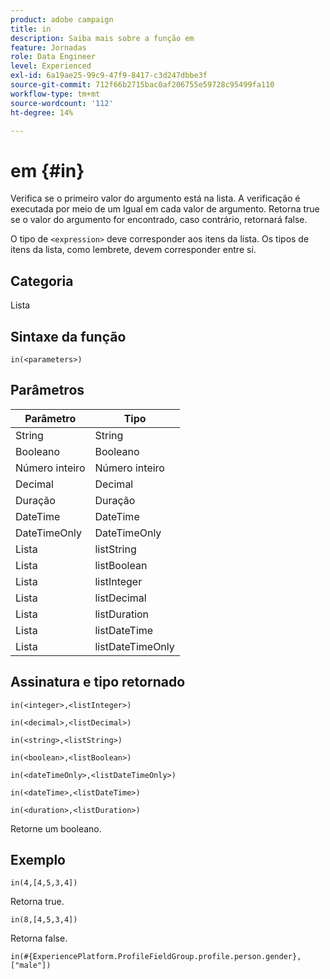 ```yaml
---
product: adobe campaign
title: in
description: Saiba mais sobre a função em
feature: Jornadas
role: Data Engineer
level: Experienced
exl-id: 6a19ae25-99c9-47f9-8417-c3d247dbbe3f
source-git-commit: 712f66b2715bac0af206755e59728c95499fa110
workflow-type: tm+mt
source-wordcount: '112'
ht-degree: 14%

---
```


# em {#in}

Verifica se o primeiro valor do argumento está na lista. A verificação é executada por meio de um Igual em cada valor de argumento. Retorna true se o valor do argumento for encontrado, caso contrário, retornará false.

O tipo de `<expression>` deve corresponder aos itens da lista. Os tipos de itens da lista, como lembrete, devem corresponder entre si.

## Categoria

Lista

## Sintaxe da função

`in(<parameters>)`

## Parâmetros

| Parâmetro | Tipo |
|-----------|------------------|
| String | String |
| Booleano | Booleano |
| Número inteiro | Número inteiro |
| Decimal | Decimal |
| Duração | Duração |
| DateTime | DateTime |
| DateTimeOnly | DateTimeOnly |
| Lista | listString |
| Lista | listBoolean |
| Lista | listInteger |
| Lista | listDecimal |
| Lista | listDuration |
| Lista | listDateTime |
| Lista | listDateTimeOnly |

## Assinatura e tipo retornado

`in(<integer>,<listInteger>)`

`in(<decimal>,<listDecimal>)`

`in(<string>,<listString>)`

`in(<boolean>,<listBoolean>)`

`in(<dateTimeOnly>,<listDateTimeOnly>)`

`in(<dateTime>,<listDateTime>)`

`in(<duration>,<listDuration>)`

Retorne um booleano.

## Exemplo

`in(4,[4,5,3,4])`

Retorna true.

`in(8,[4,5,3,4])`

Retorna false.

`in(#{ExperiencePlatform.ProfileFieldGroup.profile.person.gender}, ["male"])`
